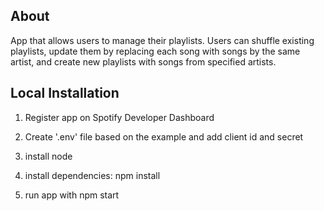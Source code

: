 ## About

App that allows users to manage their playlists. Users can shuffle existing playlists, update them by replacing each song with songs by the same artist, and create new playlists with songs from specified artists.

## Local Installation

1. Register app on Spotify Developer Dashboard

2. Create '.env' file based on the example and add client id and secret

3. install node

4. install dependencies: npm install

5. run app with npm start